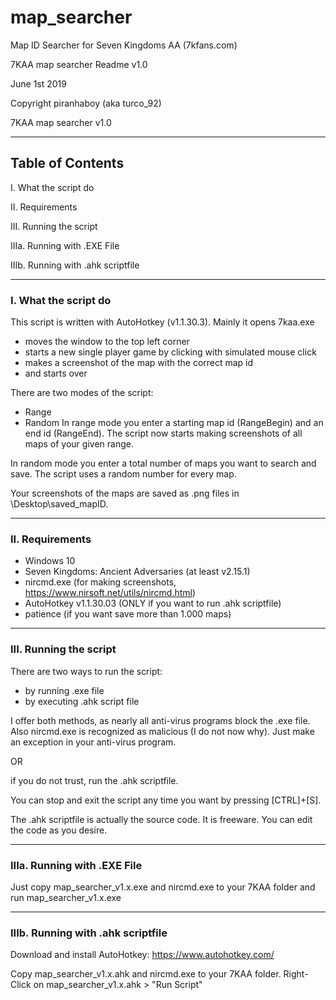 # map_searcher
Map ID Searcher for Seven Kingdoms AA (7kfans.com)


7KAA map searcher Readme v1.0

June 1st 2019

Copyright piranhaboy (aka turco_92)

7KAA map searcher v1.0

---
## Table of Contents

I.	What the script do

II.	Requirements

III.	Running the script

IIIa.	Running with .EXE File

IIIb.	Running with .ahk scriptfile

---
### I. What the script do


This script is written with AutoHotkey (v1.1.30.3).
Mainly it opens 7kaa.exe
- moves the window to the top left corner 
- starts a new single player game by clicking with simulated mouse click
- makes a screenshot of the map with the correct map id 
- and starts over

There are two modes of the script:
* Range
* Random
In range mode you enter a starting map id (RangeBegin) and an end id (RangeEnd). The script now starts making screenshots of all maps of your given range.

In random mode you enter a total number of maps you want to search and save. The script uses a random number for every map.

Your screenshots of the maps are saved as .png files in \Desktop\saved_mapID.

---
### II. Requirements


- Windows 10
- Seven Kingdoms: Ancient Adversaries (at least v2.15.1)
- nircmd.exe (for making screenshots, https://www.nirsoft.net/utils/nircmd.html)
- AutoHotkey v1.1.30.03 (ONLY if you want to run .ahk scriptfile)
- patience (if you want save more than 1.000 maps)

---
### III. Running the script


There are two ways to run the script:
- by running .exe file
- by executing .ahk script file

I offer both methods, as nearly all anti-virus programs block the .exe file. Also nircmd.exe is recognized as malicious (I do not now why). Just make an exception in your anti-virus program.

OR

if you do not trust, run the .ahk scriptfile.

You can stop and exit the script any time you want by pressing [CTRL]+[S].

The .ahk scriptfile is actually the source code. It is freeware. You can edit the code as you desire.

---
### IIIa. Running with .EXE File


Just copy map_searcher_v1.x.exe and nircmd.exe to your 7KAA folder and run map_searcher_v1.x.exe

---
### IIIb. Running with .ahk scriptfile


Download and install AutoHotkey: https://www.autohotkey.com/

Copy map_searcher_v1.x.ahk and nircmd.exe to your 7KAA folder. Right-Click on map_searcher_v1.x.ahk > "Run Script"
